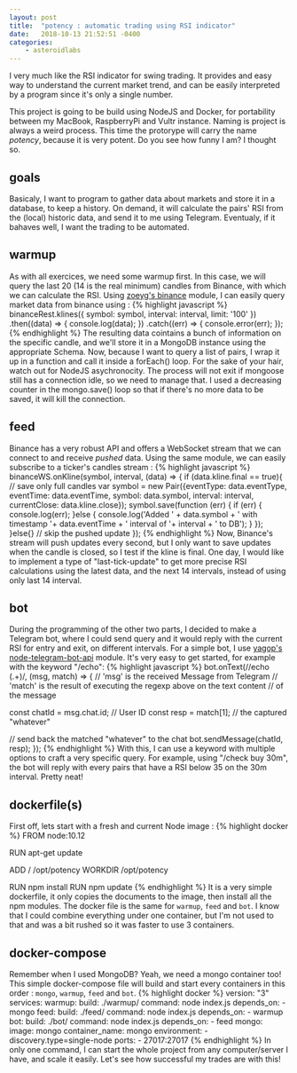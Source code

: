 ```yaml
---
layout: post
title:  "potency : automatic trading using RSI indicator"
date:   2018-10-13 21:52:51 -0400
categories: 
    - asteroidlabs
---
```

I very much like the RSI indicator for swing trading. It provides and easy way to understand the current market trend, and can be easily interpreted by a program since it's only a single number.

This project is going to be build using NodeJS and Docker, for portability between my MacBook, RaspberryPi and Vultr instance. Naming is project is always a weird process. This time the protorype will carry the name *potency*, because it is very potent. Do you see how funny I am? I thought so.

## goals
Basicaly, I want to program to gather data about markets and store it in a database, to keep a history. On demand, it will calculate the pairs' RSI from the (local) historic data, and send it to me using Telegram. Eventualy, if it bahaves well, I want the trading to be automated.

## warmup
As with all exercices, we need some warmup first. In this case, we will query the last 20 (14 is the real minimum) candles from Binance, with which we can calculate the RSI.
Using [zoeyg's binance](https://github.com/zoeyg/binance) module, I can easily query market data from binance using :
{% highlight javascript %}
binanceRest.klines({
    symbol: symbol,
    interval: interval,
    limit: '100' 
})
.then((data) => {
    console.log(data);
})
.catch((err) => {
    console.error(err);
});
{% endhighlight %}
The resulting data cointains a bunch of information on the specific candle, and we'll store it in a MongoDB instance using the appropriate Schema.
Now, because I want to query a list of pairs, I wrap it up in a function and call it inside a forEach() loop. For the sake of your hair, watch out for NodeJS asychronocity.
The process will not exit if mongoose still has a connection idle, so we need to manage that. I used a decreasing counter in the mongo.save() loop so that if there's no more data to be saved, it will kill the connection.

## feed
Binance has a very robust API and offers a WebSocket stream that we can connect to and receive *pushed* data. Using the same module, we can easily subscribe to a ticker's candles stream :
{% highlight javascript %}
binanceWS.onKline(symbol, interval, (data) => {
    if (data.kline.final == true){ // save only full candles
    var symbol = new Pair({eventType: data.eventType, eventTime: data.eventTime, symbol: data.symbol, interval: interval, currentClose: data.kline.close});
        symbol.save(function (err) {
            if (err) {
                console.log(err);
            }else {
                console.log('Added ' + data.symbol + ' with timestamp '+ data.eventTime + ' interval of '+ interval + ' to DB');
            }
        });  
    }else{} // skip the pushed update
});
{% endhighlight %}
Now, Binance's stream will push updates every second, but I only want to save updates when the candle is closed, so I test if the kline is final. One day, I would like to implement a type of "last-tick-update" to get more precise RSI calculations using the latest data, and the next 14 intervals, instead of using only last 14 interval.

## bot
During the programming of the other two parts, I decided to make a Telegram bot, where I could send query and it would reply with the current RSI for entry and exit, on different intervals. For a simple bot, I use [yagop's node-telegram-bot-api](https://github.com/yagop/node-telegram-bot-api) module. It's very easy to get started, for example with the keyword "/echo":
{% highlight javascript %}
bot.onText(/\/echo (.+)/, (msg, match) => {
  // 'msg' is the received Message from Telegram
  // 'match' is the result of executing the regexp above on the text content
  // of the message

  const chatId = msg.chat.id; // User ID
  const resp = match[1]; // the captured "whatever"

  // send back the matched "whatever" to the chat
  bot.sendMessage(chatId, resp);
});
{% endhighlight %}
With this, I can use a keyword with multiple options to craft a very specific query. For example, using "/check buy 30m", the bot will reply with every pairs that have a RSI below 35 on the 30m interval. Pretty neat!

## dockerfile(s)
First off, lets start with a fresh and current Node image :
{% highlight docker %}
FROM node:10.12

RUN apt-get update

ADD / /opt/potency
WORKDIR /opt/potency

RUN npm install
RUN npm update
{% endhighlight %}
It is a very simple dockerfile, it only copies the documents to the image, then install all the npm modules. The docker file is the same for `warmup`, `feed` and `bot`. I know that I could combine everything under one container, but I'm not used to that and was a bit rushed so it was faster to use 3 containers.

## docker-compose
Remember when I used MongoDB? Yeah, we need a mongo container too!
This simple docker-compose file will build and start every containers in this order : `mongo`, `warmup`, `feed` and `bot`.
{% highlight docker %}
version: "3"
services:
  warmup:
    build: ./warmup/
    command: node index.js
    depends_on:
      - mongo
  feed:
    build: ./feed/
    command: node index.js
    depends_on:
      - warmup
  bot:
    build: ./bot/
    command: node index.js
    depends_on:
      - feed
  mongo:
    image: mongo
    container_name: mongo
    environment:
      - discovery.type=single-node
    ports:
      - 27017:27017
{% endhighlight %}
In only one command, I can start the whole project from any computer/server I have, and scale it easily.
Let's see how successful my trades are with this!